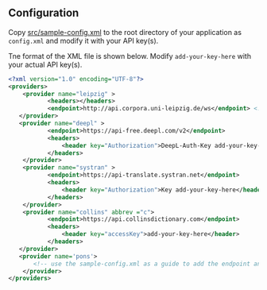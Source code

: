 ## Configuration

Copy [src/sample-config.xml](../src/sample-config.xml) to the root directory of your application as `config.xml` and modify it with your API key(s).

Tne format of the XML file is shown below. Modify `add-your-key-here` with your actual API key(s).

```xml
<?xml version="1.0" encoding="UTF-8"?>
<providers>
    <provider name="leipzig" >
           <headers></headers>
           <endpoint>http://api.corpora.uni-leipzig.de/ws</endpoint> <!-- https?? -->
   </provider>
   <provider name="deepl" >
           <endpoint>https://api-free.deepl.com/v2</endpoint>
           <headers>
               <header key="Authorization">DeepL-Auth-Key add-your-key-here</header>
           </headers>
    </provider>
    <provider name="systran" >
           <endpoint>https://api-translate.systran.net</endpoint>
           <headers>
               <header key="Authorization">Key add-your-key-here</header>
           </headers>
    </provider>
    <provider name="collins" abbrev ="c">
           <endpoint>https://api.collinsdictionary.com</endpoint>
           <headers>
               <header key="accessKey">add-your-key-here</header>
           </headers>
   </provider>
   <provider name='pons'>
       <!-- use the sample-config.xml as a guide to add the endpoint and your header(s) with your key(s) -->
    </provider> 
</providers>
```
